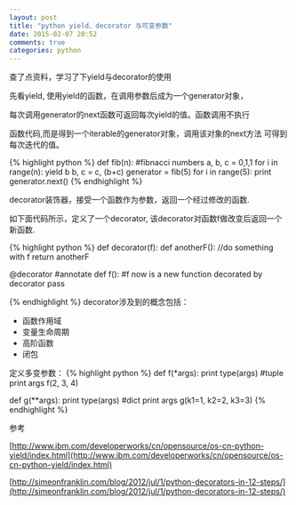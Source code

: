 ```yaml
---
layout: post
title: "python yield、decorator 与可变参数"
date: 2015-02-07 20:52
comments: true
categories: python
---
```

查了点资料，学习了下yield与decorator的使用

先看yield, 使用yield的函数，在调用参数后成为一个generator对象，

每次调用generator的next函数可返回每次yield的值。函数调用不执行

函数代码,而是得到一个iterable的generator对象，调用该对象的next方法
可得到每次迭代的值。

{% highlight python %}
def fib(n): #fibnacci numbers
	a, b, c = 0,1,1 
	for i in range(n):
		yield b
		b, c = c, (b+c)
generator = fib(5)
for i in range(5):
	print generator.next()
{% endhighlight %}

decorator装饰器，接受一个函数作为参数，返回一个经过修改的函数.

如下面代码所示，定义了一个decorator, 该decorator对函数f做改变后返回一个新函数.

{% highlight python %}
def decorator(f):
	def anotherF():
		//do something with f
	return anotherF

@decorator #annotate
def f():  #f now is a new function decorated by decorator
    pass

{% endhighlight %}
decorator涉及到的概念包括：

* 函数作用域
* 变量生命周期
* 高阶函数
* 闭包

定义多变参数：
{% highlight python %}
def f(*args):
	print type(args) #tuple
	print args
f(2, 3, 4)

def g(**args):
	print type(args) #dict
	print args
g(k1=1, k2=2, k3=3)
{% endhighlight %}

参考 

[http://www.ibm.com/developerworks/cn/opensource/os-cn-python-yield/index.html](http://www.ibm.com/developerworks/cn/opensource/os-cn-python-yield/index.html)  

[http://simeonfranklin.com/blog/2012/jul/1/python-decorators-in-12-steps/](http://simeonfranklin.com/blog/2012/jul/1/python-decorators-in-12-steps/)



